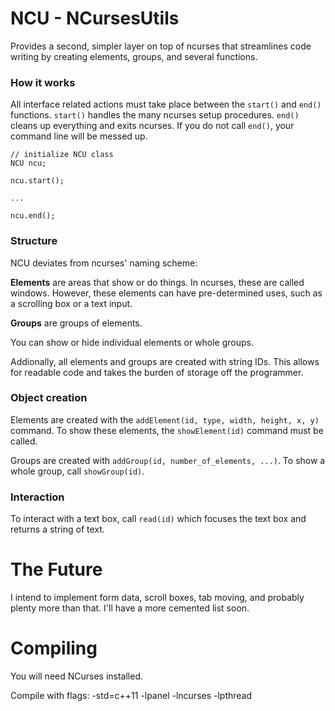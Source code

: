 # NCU - NCursesUtils

Provides a second, simpler layer on top of ncurses that streamlines code writing by creating elements, groups, and several functions.

### How it works

All interface related actions must take place between the `start()` and `end()` functions.  `start()` handles the many ncurses setup procedures.  `end()` cleans up everything and exits ncurses.  If you do not call `end()`, your command line will be messed up.

```
// initialize NCU class
NCU ncu;

ncu.start();

...

ncu.end();
```

### Structure

NCU deviates from ncurses' naming scheme:

**Elements** are areas that show or do things.  In ncurses, these are called windows.  However, these elements can have pre-determined uses, such as a scrolling box or a text input.

**Groups** are groups of elements.

You can show or hide individual elements or whole groups.

Addionally, all elements and groups are created with string IDs.  This allows for readable code and takes the burden of storage off the programmer.

### Object creation

Elements are created with the `addElement(id, type, width, height, x, y)` command.  To show these elements, the `showElement(id)` command must be called.

Groups are created with `addGroup(id, number_of_elements, ...)`.  To show a whole group, call `showGroup(id)`.

### Interaction

To interact with a text box, call `read(id)` which focuses the text box and returns a string of text.

# The Future

I intend to implement form data, scroll boxes, tab moving, and probably plenty more than that.  I'll have a more cemented list soon.

# Compiling

You will need NCurses installed.

Compile with flags: -std=c++11 -lpanel -lncurses -lpthread
